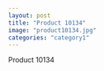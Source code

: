 ```yaml
---
layout: post
title: "Product 10134"
image: "product10134.jpg"
categories: "category1"
---
```

Product 10134
